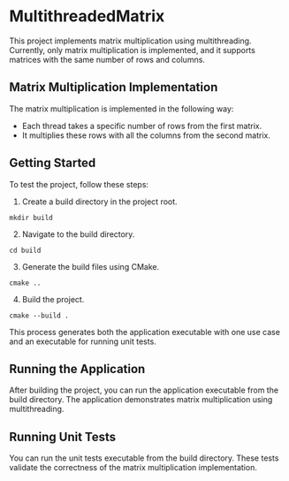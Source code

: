 # MultithreadedMatrix

This project implements matrix multiplication using multithreading. Currently, only matrix multiplication is implemented, and it supports matrices with the same number of rows and columns.

## Matrix Multiplication Implementation

The matrix multiplication is implemented in the following way:

- Each thread takes a specific number of rows from the first matrix.
- It multiplies these rows with all the columns from the second matrix.

## Getting Started

To test the project, follow these steps:

1. Create a build directory in the project root.

```shell
mkdir build
```

2. Navigate to the build directory.

```shell
cd build
```

3. Generate the build files using CMake.

```shell
cmake ..
```

4. Build the project.

```shell
cmake --build .
```

This process generates both the application executable with one use case and an executable for running unit tests.

## Running the Application

After building the project, you can run the application executable from the build directory. The application demonstrates matrix multiplication using multithreading.

## Running Unit Tests

You can run the unit tests executable from the build directory. These tests validate the correctness of the matrix multiplication implementation.